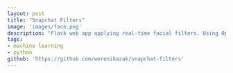 ```yaml
---
layout: post
title: "Snapchat Filters"
image: 'images/face.png'
description: "Flask web app applying real-time facial filters. Using OpenCV and Dlib."
tags:
- machine learning
- python
github: 'https://github.com/weronikazak/snapchat-filters'
---
```

